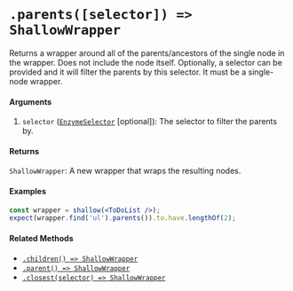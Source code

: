 # `.parents([selector]) => ShallowWrapper`

Returns a wrapper around all of the parents/ancestors of the single node in the wrapper. Does not include the node itself.
Optionally, a selector can be provided and it will filter the parents by this selector. It must be a single-node wrapper.


#### Arguments

1. `selector` ([`EnzymeSelector`](../selector.md) [optional]): The selector to filter the parents by.


#### Returns

`ShallowWrapper`: A new wrapper that wraps the resulting nodes.


#### Examples

```jsx
const wrapper = shallow(<ToDoList />);
expect(wrapper.find('ul').parents()).to.have.lengthOf(2);
```

#### Related Methods

- [`.children() => ShallowWrapper`](children.md)
- [`.parent() => ShallowWrapper`](parent.md)
- [`.closest(selector) => ShallowWrapper`](closest.md)
